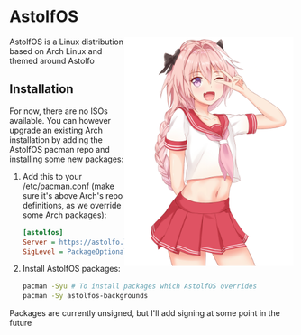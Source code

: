 # AstolfOS

<img src="astolfos-logo.png" width="300" align="right">

AstolfOS is a Linux distribution based on Arch Linux and themed around Astolfo

## Installation

For now, there are no ISOs available. You can however upgrade an existing Arch installation by adding the AstolfOS pacman repo and installing some new packages:

1. Add this to your /etc/pacman.conf (make sure it's above Arch's repo definitions, as we override some Arch packages):

   ```ini
   [astolfos]
   Server = https://astolfo.laurinneff.ch/repo/$arch
   SigLevel = PackageOptional
   ```

2. Install AstolfOS packages:
   ```bash
   pacman -Syu # To install packages which AstolfOS overrides
   pacman -Sy astolfos-backgrounds
   ```

Packages are currently unsigned, but I'll add signing at some point in the future
